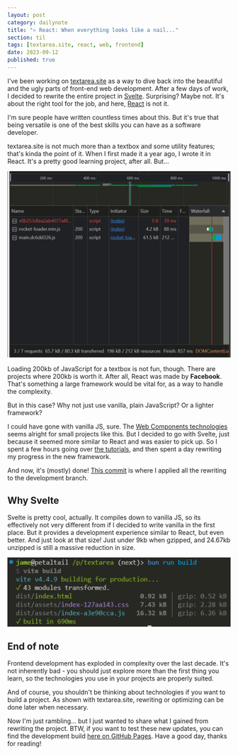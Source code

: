 ```yaml
---
layout: post
category: dailynote
title: "⚛️ React: When everything looks like a nail..."
section: til
tags: [textarea.site, react, web, frontend]
date: 2023-09-12
published: true
---
```


I've been working on [textarea.site](https://github.com/real-jame/textarea/tree/next) as a way to dive back into the beautiful and the ugly parts of front-end web development. After a few days of work, I decided to rewrite the entire project in [Svelte](https://svelte.dev). Surprising? Maybe not. It's about the right tool for the job, and here, [React](https://react.dev) is not it.

I'm sure people have written countless times about this. But it's true that being versatile is one of the best skills you can have as a software developer.

textarea.site is not much more than a textbox and some utility features; that's kinda the point of it. When I first made it a year ago, I wrote it in React. It's a pretty good learning project, after all. But...

![212kb transferred of JavaScript for textarea.site](/dailynote/media/web-frameworks-reactsize.png)

Loading 200kb of JavaScript for a textbox is not fun, though. There are projects where 200kb is worth it. After all, React was made by **Facebook**. That's something a large framework would be vital for, as a way to handle the complexity.

But in this case? Why not just use vanilla, plain JavaScript? Or a lighter framework?

I could have gone with vanilla JS, sure. The [Web Components technologies](https://developer.mozilla.org/en-US/docs/Web/API/Web_components) seems alright for small projects like this. But I decided to go with Svelte, just because it seemed more similar to React and was easier to pick up. So I spent a few hours going over [the tutorials](https://learn.svelte.dev/), and then spent a day rewriting my progress in the new framework.

And now, it's (mostly) done! [This commit](https://github.com/real-jame/textarea/commit/866cc6f7e23241cd510e35befc9975f4ca5d2ef2) is where I applied all the rewriting to the development branch.

## Why Svelte

Svelte is pretty cool, actually. It compiles down to vanilla JS, so its effectively not very different from if I decided to write vanilla in the first place. But it provides a development experience similar to React, but even better. And just look at that size! Just under 9kb when gzipped, and 24.67kb unzipped is still a massive reduction in size.

![A terminal screenshot of the logs for a production build of the Svelte textarea.site, showing the sizes of the bundled HTML, CSS, and JS files.](/dailynote/media/web-frameworks-sveltesize.png)

## End of note

Frontend development has exploded in complexity over the last decade. It's not inherently bad - you should just explore more than the first thing you learn, so the technologies you use in your projects are properly suited.

And of course, you shouldn't be thinking about technologies if you want to build a project. As shown with textarea.site, rewriting or optimizing can be done later when necessary.

Now I'm just rambling... but I just wanted to share what I gained from rewriting the project. BTW, if you want to test these new updates, you can find the development build [here on GitHub Pages](https://real-jame.github.io/textarea). Have a good day, thanks for reading!
